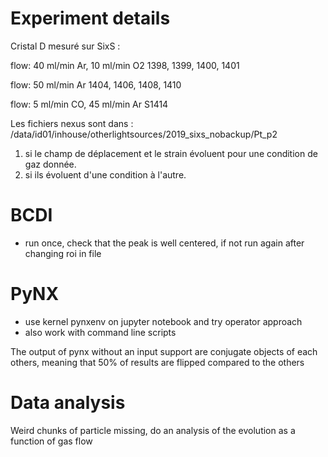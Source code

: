 # Experiment details
Cristal D mesuré sur SixS :

flow: 40 ml/min Ar, 10 ml/min O2
1398, 1399, 1400, 1401

flow: 50 ml/min Ar
1404, 1406, 1408, 1410

flow: 5 ml/min CO, 45 ml/min Ar
S1414

Les fichiers nexus sont dans :
/data/id01/inhouse/otherlightsources/2019_sixs_nobackup/Pt_p2

1) si le champ de déplacement et le strain évoluent pour une condition de gaz donnée.
2) si ils évoluent d'une condition à l'autre.

# BCDI

* run once, check that the peak is well centered, if not run again after changing roi in file


# PyNX 

* use kernel pynxenv on jupyter notebook and try operator approach
* also work with command line scripts


The output of pynx without an input support are conjugate objects of each others, meaning that 50% of results are flipped compared to the others


# Data analysis
Weird chunks of particle missing, do an analysis of the evolution as a function of gas flow